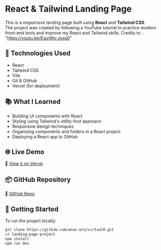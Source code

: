 # React & Tailwind Landing Page

This is a responsive landing page built using **React** and **Tailwind CSS**.  
The project was created by following a YouTube tutorial to practice modern front-end tools and improve my React and Tailwind skills.
Credits to : "https://youtu.be/EwzWg-Joxq0"

## 🔧 Technologies Used

- React
- Tailwind CSS
- Vite
- Git & GitHub
- Vercel (for deployment)

## 📚 What I Learned

- Building UI components with React
- Styling using Tailwind's utility-first approach
- Responsive design techniques
- Organizing components and folders in a React project
- Deploying a React app to GitHub

## 🌐 Live Demo

🔗 [View it on Vercel](https://your-vercel-app.vercel.app)

## 📦 GitHub Repository

📁 [GitHub Repo](https://github.com/yourusername/landing-page-project)


## 🚀 Getting Started

To run the project locally:

```bash
git clone https://github.com/anas-ero/virtualR.git
cd landing-page-project
npm install
npm run dev
